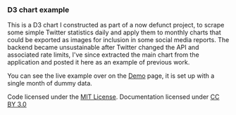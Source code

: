 ### D3 chart example

This is a D3 chart I constructed as part of a now defunct project, to scrape some simple Twitter statistics daily and apply them to monthly charts that could be exported as images for inclusion in some social media reports.
The backend became unsustainable after Twitter changed the API and associated rate limits, I've since extracted the main chart from the application and posted it here as an example of previous work.

You can see the live example over on the [Demo](http://nverba.github.io/d3-chart-example/) page, it is set up with a single month of dummy data.


Code licensed under the [MIT License](href="http://opensource.org/licenses/MIT). Documentation licensed under [CC BY 3.0](http://creativecommons.org/licenses/by/3.0/)
